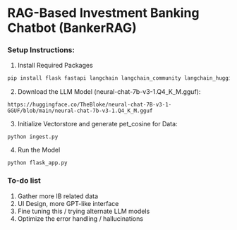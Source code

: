 # RAG-Based Investment Banking Chatbot (BankerRAG)

### Setup Instructions:
1. Install Required Packages
  ```bash
  pip install flask fastapi langchain langchain_community langchain_huggingface langchain_core langchain_chroma
  ```
2. Download the LLM Model (neural-chat-7b-v3-1.Q4_K_M.gguf):
  ```
  https://huggingface.co/TheBloke/neural-chat-7B-v3-1-GGUF/blob/main/neural-chat-7b-v3-1.Q4_K_M.gguf
  ```
3. Initialize Vectorstore and generate pet_cosine for Data:
  ```
  python ingest.py
  ```
4. Run the Model
  ```
  python flask_app.py
  ```

### To-do list
1. Gather more IB related data
2. UI Design, more GPT-like interface
3. Fine tuning this / trying alternate LLM models
4. Optimize the error handling / hallucinations
